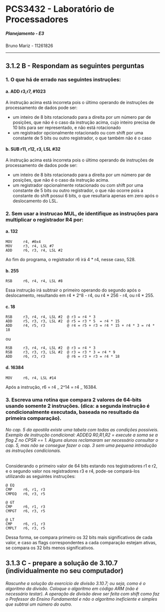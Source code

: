 # PCS3432 - Laboratório de Processadores

##### Planejamento - E3

Bruno Mariz - 11261826

---

## 3.1.2 B - Respondam as seguintes perguntas

### 1. O que há de errado nas seguintes instruções:

#### a. ADD r3,r7, #1023

A instrução acima está incorreta pois o último operando de instruções de processamento de dados pode ser:

- um inteiro de 8 bits rotacionado para a direita por um número par de posições, que não é o caso da instrução acima, cujo inteiro precisa de 10 bits para ser representado, e não está rotacionado
- um registrador opcionalmente rotacionado ou com shift por uma constante de 5 bits ou outro registrador, o que também não é o caso

#### b. SUB r11, r12, r3, LSL #32

A instrução acima está incorreta pois o último operando de instruções de processamento de dados pode ser:

- um inteiro de 8 bits rotacionado para a direita por um número par de posições, que não é o caso da instrução acima.
- um registrador opcionalmente rotacionado ou com shift por uma constante de 5 bits ou outro registrador, o que não ocorre pois a constante do shift possui 6 bits, o que resultaria apenas em zero após o deslocamento do LSL.

### 2. Sem usar a instrucao MUL, de identifique as instruções para multiplicar o registrador R4 por:

#### a. 132

```assembly
MOV 	r4, #0x4
MOV 	r3, r4, LSL #7
ADD 	r6, r3, r4, LSL #2
```

Ao fim do programa, o registrador r6 irá 4 \* r4, nesse caso, 528.

#### b. 255

```assembly
RSB 	r6, r4, r4, LSL #8
```

Essa instrução irá subtrair o primeiro operando do segundo após o deslocamento, resultando em r4 \* 2^8 - r4, ou r4 \* 256 - r4, ou r4 \* 255.

#### c. 18

```assembly
RSB 	r3, r4, r4, LSL #2	@ r3 = r4 * 3
ADD 	r5, r3, r3, LSL #2	@ r5 = r3 * 5  = r4 * 15
ADD 	r4, r5, r3          @ r4 = r5 + r3 = r4 * 15 + r4 * 3 = r4 * 18
```

ou

```assembly
RSB 	r3, r4, r4, LSL #2	@ r3 = r4 * 3
RSB 	r3, r3, r3, LSL #2	@ r3 = r3 * 3 = r4 * 9
ADD     r6, r3, r3          @ r6 = r3 + r3 = r4 * 18
```

#### d. 16384

```assembly
MOV 	r6, r4, LSL #14
```

Após a instrução, r6 = r4 _ 2^14 = r4 _ 16384.

### 3. Escreva uma rotina que compara 2 valores de 64-bits usando somente 2 instruções. (dica: a segunda instrução é condicionalmente executada, baseada no resultado da primeira comparação).

###### No cap. 5 da apostila existe uma tabela com todas as condições possíveis. Exemplo de instrução condicional: ADDEQ R0,R1,R2 = execute a soma se a flag Z no CPSR == 1. Alguns alunos reclamaram ser necessário consultar o cap. 5, mas não se consegue fazer o cap. 3 sem uma pequena introdução as instruções condicionais.

Considerando o primeiro valor de 64 bits estando nos tegistradores r1 e r2, e o segundo valor nos registradores r3 e r4, pode-se compará-los utilizando as seguintes instruções:

```assembly
@ EQ
CMP 	r6, r1, r3
CMPEQ	r6, r3, r5

@ GT
CMP 	r6, r1, r3
CMPGT	r6, r3, r5

@ LT
CMP 	r6, r1, r3
CMPLT	r6, r3, r5
```

Dessa forma, se compara primeiro os 32 bits mais significativos de cada valor, e caso as flags correspondentes a cada comparação estejam ativas, se compara os 32 bits menos significativos.

## 3.1.3 C - prepare a solução de 3.10.7 (individualmente no seu computador)

###### Rascunhe a solução do exercício de divisão 3.10.7; ou seja, como é o algoritmo da divisão. Coloque o algoritmo em código ARM (não é necessário testar). A operação de divisão deve ser feita com shift como faz o Professor do Ensino Fundamental e não o algoritmo ineficiente e simples que subtrai um número do outro.
